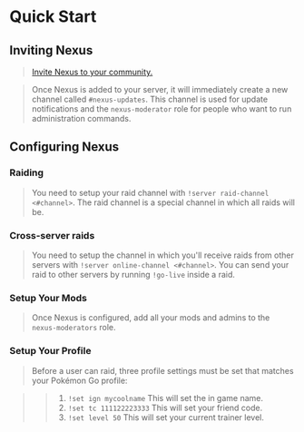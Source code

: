 # Quick Start

## Inviting Nexus 

> <a href="https://discord.com/oauth2/authorize?client_id=761036478783422484&permissions=1342696528&scope=bot" target="_blank">Invite Nexus to your community.</a>

> Once Nexus is added to your server, it will immediately create a new channel called `#nexus-updates`. This channel is used for update notifications and the `nexus-moderator` role for people who want to run administration commands.

## Configuring Nexus

### Raiding

> You need to setup your raid channel with `!server raid-channel <#channel>`. The raid channel is a special channel in which all raids will be.

###  Cross-server raids

> You need to setup the channel in which you'll receive raids from other servers with `!server online-channel <#channel>`. You can send your raid to other servers by running `!go-live` inside a raid.

### Setup Your Mods

> Once Nexus is configured, add all your mods and admins to the `nexus-moderators` role.

### Setup Your Profile

> Before a user can raid, three profile settings must be set that matches your Pokémon Go profile:

> > 1. ``!set ign mycoolname`` This will set the in game name.
> > 2. ``!set tc 111122223333`` This will set your friend code.
> > 3. ``!set level 50`` This will set your current trainer level.